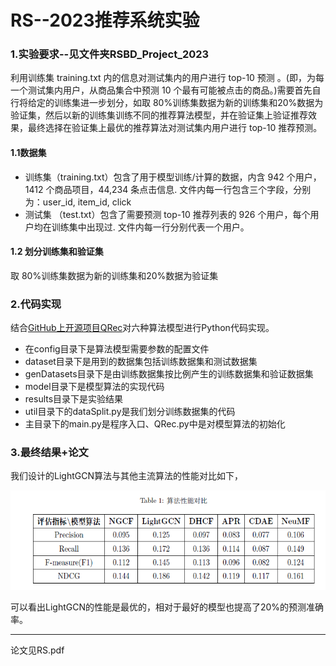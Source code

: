 # RS--2023推荐系统实验
### 1.实验要求--见文件夹RSBD_Project_2023

利用训练集 training.txt 内的信息对测试集内的用户进行 top-10 预测 。(即，为每一个测试集内用户，从商品集合中预测 10 个最有可能被点击的商品。)需要首先自行将给定的训练集进一步划分，如取 80%训练集数据为新的训练集和20%数据为验证集，然后以新的训练集训练不同的推荐算法模型，并在验证集上验证推荐效果，最终选择在验证集上最优的推荐算法对测试集内用户进行 top-10 推荐预测。

#### 1.1数据集

- 训练集（training.txt）包含了用于模型训练/计算的数据，内含 942 个用户，1412 个商品项目，44,234 条点击信息. 文件内每一行包含三个字段，分别为：user_id, item_id, click
- 测试集 （test.txt）包含了需要预测 top-10 推荐列表的 926 个用户，每个用户均在训练集中出现过. 文件内每一行分别代表一个用户。

#### 1.2 划分训练集和验证集

取 80%训练集数据为新的训练集和20%数据为验证集

### 2.代码实现

结合[GitHub上开源项目QRec](https://github.com/Coder-Yu/QRec)对六种算法模型进行Python代码实现。

- 在config目录下是算法模型需要参数的配置文件
- dataset目录下是用到的数据集包括训练数据集和测试数据集
- genDatasets目录下是由训练数据集按比例产生的训练数据集和验证数据集
- model目录下是模型算法的实现代码
- results目录下是实验结果
- util目录下的dataSplit.py是我们划分训练数据集的代码
- 主目录下的main.py是程序入口、QRec.py中是对模型算法的初始化

### 3.最终结果+论文

我们设计的LightGCN算法与其他主流算法的性能对比如下，

![image-20240306100248299](https://raw.githubusercontent.com/Fxk2020/Kmeans/master/img/image-20240306100248299.png)

可以看出LightGCN的性能是最优的，相对于最好的模型也提高了20%的预测准确率。

-----------------------

论文见RS.pdf
